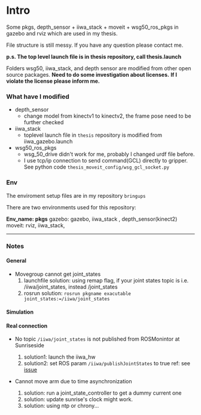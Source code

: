 # Intro

Some pkgs, depth_sensor + iiwa_stack + moveit + wsg50_ros_pkgs in gazebo and rviz which are used in my thesis.

File structure is still messy. If you have any question please contact me.

**p.s. The top level launch file is in thesis repository, call thesis.launch**

Folders wsg50, iiwa_stack, and depth sensor are modified from other open source packages.
**Need to do some investigation about licenses.**
**If I violate the license please inform me.**

### What have I modified
- depth_sensor
    - change model from kinectv1 to kinectv2, the frame pose need to be further checked
- iiwa_stack
    - toplevel launch file in `thesis` repository is modified from iiwa_gazebo.launch
- wsg50_ros_pkgs
    - wsg_50_drive didn't work for me, probably I changed urdf file before.
    - I use tcp/ip connection to send command(GCL) directly to gripper. See python code `thesis_moveit_config/wsg_gcl_socket.py`


### Env
The enviroment setup files are in my repository `bringups`

There are two environments used for this repository:
    
**Env_name: pkgs**
gazebo: gazebo, iiwa_stack , depth_sensor(kinect2)
moveit: rviz, iiwa_stack, 

---
### Notes

#### General

- Movegroup cannot get joint_states
    1. launchfile solution: using remap flag, if your joint states topic is i.e. /iiwa/joint_states, instead /joint_states
    2. rosrun solution: `rosrun pkgname exacutable joint_states:=/iiwa/joint_states`

#### Simulation

#### Real connection

- No topic `/iiwa/joint_states` is not published from ROSMonintor at Sunriseside
    1. solution1: launch the iiwa_hw
    2. solution2: set ROS param `/iiwa/publishJointStates` to true
    ref: see [issue](https://github.com/IFL-CAMP/iiwa_stack/issues/39)

- Cannot move arm due to time asynchronization
    1. solution: run a joint_state_controller to get a dummy current one
    2. solution: update sunrise's clock might work.
    3. solution: using ntp or chrony...

